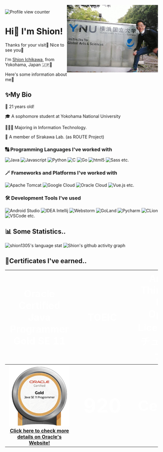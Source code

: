 ﻿<img src="profile.png" width="300" align="right" alt="Profile Image">

![Profile view counter](https://komarev.com/ghpvc/?username=shion1305&style=flat-square)

# Hi👋 I'm Shion!

Thanks for your visit🌈 Nice to see you🤗

I'm <u>Shion Ichikawa</u>, from Yokohama, Japan 🇯🇵🗾

Here's some information about me👀

## ✨My Bio
🎂	21 years old!

🎓 A sophomore student at Yokohama National University

👨🏻‍💻 Majoring in Information Technology.

🧪 A member of Sirakawa Lab. (as ROUTE Project)

### 🔠 Programming Languages I've worked with

![Java](https://img.shields.io/badge/-Java-F89820?style=flat-square&logo=Java&logoColor=white)
![Javascript](https://img.shields.io/badge/-Javascript-323330?style=flat-square&logo=javascript&logoColor=#f0db4f)
![Python](https://img.shields.io/badge/-Python-306998?style=flat-square&logo=python&logoColor=white)
![C](https://img.shields.io/badge/-C-0574fc?style=flat-square&logo=c&logoColor=white)
![Go](https://img.shields.io/badge/-Go-00add8?style=flat-square&logo=go&logoColor=white)
![html5](https://img.shields.io/badge/-HTML5-E34F26?style=flat-square&logo=html5&logoColor=white)
![Sass](https://img.shields.io/badge/-Sass-CC6699?style=flat-square&logo=sass&logoColor=white) etc.

### 🪄 Frameworks and Platforms I've worked with

![Apache Tomcat](https://img.shields.io/badge/-Apache_Tomcat-FF2427?style=flat-square&logo=apachetomcat&logoColor=white)
![Google Cloud](https://img.shields.io/badge/-Google_Cloud_Platform-1a73e8?style=flat-square&logo=google-cloud&logoColor=white)
![Oracle Cloud](https://img.shields.io/badge/-Oracle_Cloud-de0a02?style=flat-square&logo=oracle&logoColor=white)
![Vue.js](https://img.shields.io/badge/-Vue.js-35495E?style=flat-square&logo=vue.js&logoColor=#41B883) etc.

### 🛠️ Development Tools I've used

![Android Studio](https://img.shields.io/badge/-Android_Studio-32de84?style=flat-square&logo=androidstudio&logoColor=white)
![IDEA Intellij](https://img.shields.io/badge/-Intellij_IDEA-3b3b3b?style=flat-square&logo=intellijidea&logoColor=white)
![Webstorm](https://img.shields.io/badge/-Webstorm-3b3b3b?style=flat-square&logo=webstorm&logoColor=white)
![GoLand](https://img.shields.io/badge/-GoLand-3b3b3b?style=flat-square&logo=goland&logoColor=white)
![Pycharm](https://img.shields.io/badge/-Pycharm-3b3b3b?style=flat-square&logo=pycharm&logoColor=white)
![CLion](https://img.shields.io/badge/-CLion-3b3b3b?style=flat-square&logo=clion&logoColor=white)
![VSCode](https://img.shields.io/badge/-VSCode-0078d7?style=flat-square&logo=visualstudiocode&logoColor=white) etc.

## 📊 Some Statistics..

![shion1305's language stat](https://github-readme-stats.vercel.app/api/top-langs/?username=shion1305&hide=jupyter%20notebook&layout=compact&langs_count=10)
![Shion's github activity graph](https://activity-graph.herokuapp.com/graph?username=shion1305&theme=rogue)

## 🏅Certificates I've earned..

<table style="width: 100%;table-layout: fixed; text-align: center; color:white;">
    <tr style="font-size: 2rem; background: none;">
        <th>Oracle Certified Java Programmer<br>Gold SE 11</th>
        <th>TOEIC</th>
        <th>Amateur Third-Class Radio<br>Operator License (アマチュア無線技士3級)</th>
        <th>Applied Information Technology Engineer Examination (応用情報技術者試験)</th>
    </tr>
    <tr style="background: none;">
        <th style="width: 20%"><a href="https://catalog-education.oracle.com/pls/certview/sharebadge?id=3713F34F572B68CE1034FF593C7AD3C46AC464B054745D254B539C755AC8795B" style="font-size:1rem"><img
                src="./oracle_gold_11.png"
                alt="certificate of Java Programmer, Gold SE 11 from Credly.com" width="200" height="200"/><br>Click here to check more details on Oracle's Website!</a>
        </th>
        <th style="font-size: 4rem;width: 20%">920</th>
        <th style="font-size: 3rem;width: 20%">Certified</th>
        <th style="font-size: 3rem;width: 20%">Pass</th>
    </tr>
</table>
